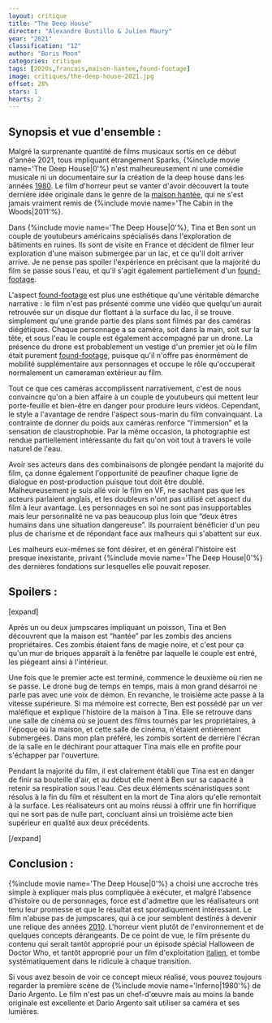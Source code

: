 ```yaml
---
layout: critique
title: "The Deep House"
director: "Alexandre Bustillo & Julien Maury"
year: "2021"
classification: "12"
author: "Boris Moon"
categories: critique
tags: [2020s,francais,maison-hantee,found-footage]
image: critiques/the-deep-house-2021.jpg
offset: 28%
stars: 1
hearts: 2
---
```


## Synopsis et vue d'ensemble :

Malgré la surprenante quantité de films musicaux sortis en ce début d'année 2021, tous impliquant étrangement Sparks, {%include movie name='The Deep House|0'%} n'est malheureusement ni une comédie musicale ni un documentaire sur la création de la deep house dans les années [1980](1980s). Le film d'horreur peut se vanter d'avoir découvert la toute dernière idée originale dans le genre de la [maison hantée](#), qui ne s'est jamais vraiment remis de {%include movie name='The Cabin in the Woods|2011'%}.

Dans {%include movie name='The Deep House|0'%}, Tina et Ben sont un couple de youtubeurs américains spécialisés dans l'exploration de bâtiments en ruines. Ils sont de visite en France et décident de filmer leur exploration d'une maison submergée par un lac, et ce qu'il doit arriver arrive. Je ne pense pas spoiler l'expérience en précisant que la majorité du film se passe sous l'eau, et qu'il s'agit également partiellement d'un [found-footage](#).

L'aspect [found-footage](#) est plus une esthétique qu'une véritable démarche narrative : le film n'est pas présenté comme une vidéo que quelqu'un aurait retrouvée sur un disque dur flottant à la surface du lac, il se trouve simplement qu'une grande partie des plans sont filmés par des caméras diégétiques. Chaque personnage a sa caméra, soit dans la main, soit sur la tête, et sous l'eau le couple est également accompagné par un drone. La présence du drone est probablement un vestige d'un premier jet où le film était purement [found-footage](#), puisque qu'il n'offre pas énormément de mobilité supplémentaire aux personnages et occupe le rôle qu'occuperait normalement un cameraman extérieur au film.

Tout ce que ces caméras accomplissent narrativement, c'est de nous convaincre qu'on a bien affaire à un couple de youtubeurs qui mettent leur porte-feuille et bien-être en danger pour produire leurs vidéos. Cependant, le style a l'avantage de rendre l'aspect sous-marin du film convainquant. La contrainte de donner du poids aux caméras renforce “l'immersion” et la sensation de claustrophobie. Par la même occasion, la photographie est rendue partiellement intéressante du fait qu'on voit tout à travers le voile naturel de l'eau.

Avoir ses acteurs dans des combinaisons de plongée pendant la majorité du film, ça donne également l'opportunité de peaufiner chaque ligne de dialogue en post-production puisque tout doit être doublé. Malheureusement je suis allé voir le film en VF, ne sachant pas que les acteurs parlaient anglais, et les doubleurs n'ont pas utilisé cet aspect du film à leur avantage. Les personnages en soi ne sont pas insupportables mais leur personnalité ne va pas beaucoup plus loin que “deux êtres humains dans une situation dangereuse”. Ils pourraient bénéficier d'un peu plus de charisme et de répondant face aux malheurs qui s'abattent sur eux.

Les malheurs eux-mêmes se font désirer, et en général l'histoire est presque inexistante, privant {%include movie name='The Deep House|0'%} des dernières fondations sur lesquelles elle pouvait reposer.

## Spoilers :

[expand]

Après un ou deux jumpscares impliquant un poisson, Tina et Ben découvrent que la maison est “hantée” par les zombis des anciens propriétaires. Ces zombis étaient fans de magie noire, et c'est pour ça qu'un mur de briques apparaît à la fenêtre par laquelle le couple est entré, les piégeant ainsi à l'intérieur.

Une fois que le premier acte est terminé, commence le deuxième où rien ne se passe. Le drone bug de temps en temps, mais à mon grand désarroi ne parle pas avec une voix de démon. En revanche, le troisième acte passe à la vitesse supérieure. Si ma mémoire est correcte, Ben est possédé par un ver maléfique et explique l'histoire de la maison à Tina. Elle se retrouve dans une salle de cinéma où se jouent des films tournés par les propriétaires, à l'époque où la maison, et cette salle de cinéma, n'étaient entièrement submergées. Dans mon plan préféré, les zombis sortent de derrière l'écran de la salle en le déchirant pour attaquer Tina mais elle en profite pour s'échapper par l'ouverture.

Pendant la majorité du film, il est clairement établi que Tina est en danger de finir sa bouteille d'air, et au début elle ment à Ben sur sa capacité à retenir sa respiration sous l'eau. Ces deux éléments scénaristiques sont résolus à la fin du film et résultent en la mort de Tina alors qu'elle remontait à la surface. Les réalisateurs ont au moins réussi à offrir une fin horrifique qui ne sort pas de nulle part, concluant ainsi un troisième acte bien supérieur en qualité aux deux précédents.

[/expand]

## Conclusion :

{%include movie name='The Deep House|0'%} a choisi une accroche très simple à expliquer mais plus compliquée à exécuter, et malgré l'absence d'histoire ou de personnages, force est d'admettre que les réalisateurs ont tenu leur promesse et que le résultat est sporadiquement intéressant. Le film n'abuse pas de jumpscares, qui à ce jour semblent destinés à devenir une relique des années [2010](#). L'horreur vient plutôt de l'environnement et de quelques concepts dérangeants. De ce point de vue, le film présente du contenu qui serait tantôt approprié pour un épisode spécial Halloween de Doctor Who, et tantôt approprié pour un film d'exploitation [italien](italien), et tombe systématiquement dans le ridicule à chaque transition.

Si vous avez besoin de voir ce concept mieux réalisé, vous pouvez toujours regarder la première scène de {%include movie name='Inferno|1980'%} de Dario Argento. Le film n'est pas un chef-d'œuvre mais au moins la bande originale est excellente et Dario Argento sait utiliser sa caméra et ses lumières.
